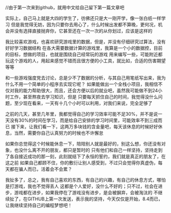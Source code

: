 //由于第一次来到github，就用中文给自己留下第一篇文章吧

实际上，自己马上就是大四的学生了，彷佛还只是大一刚开学，像一张白纸一样学习
但是我觉得无妨，因为只要你去用心了，什么时候出发都不算晚，更何况，机会并没有选择直接抛弃你，它甚至还在一次一次的从你划过，应该是这样的

我比较喜欢游戏，也喜欢研究游戏里的数据，但是，并没有仔细研究过算法，没有好好学习数据结构
在各大需要数据计算的游戏里，我算是一个小的数据控，目前的目标，想做的项目，也就是围绕自己经常玩的游戏
用来编写一些，可能附近都玩这个游戏的人，用起来感觉不错而且很方便的小工具，就比如，合适的伤害期望等等

和一些游戏强度党去讨论，总是少不了数据的分析，与其自己用笔纸写出来，我为什么不用一个简单的小程序去实现它呢？
如果能做出一个全栈小项目，我相信不仅对我的能力帮助很大，而且，还会方便以后的就业吧，虽然我可能做不到24小时工作，甚至熬夜去学习知识，但是
只要每天抓住自己的时间，我觉得没什么问题，至少现在看来，一天有十几个小时可以利用，对我们来说，完全足够了

之前的几天，甚至几年里，我都觉得自己的学习效率可能不足30%，并不是说一天没有30%的时间在学习，而是给自己安排的学习时间里，可能效率不到三成而已
接下来，让我们看一下，这两万多块钱的含金量吧，每天该休息的时候好好休息，当然，需要你自己认真努力的时候也不许懈怠

如果你总觉得这个时候能休息一下，陪陪别人就是最好的，别这么想，你还没有对象，也没什么离不开的朋友，都只是暂时的
只有他们和自己一样坚持，坚持走到了各自接近成功的那一刻，此刻就结下了永恒的誓约，我们就是真正的朋友了，在这之前
如果自己都顾不住，你的敷衍让别人感受到，不过只会觉得你真虚伪，每天都在骗人而已，活着会不会累？

我扯多了，总之，我有自己喜欢的东西，有自己的兴趣，有自己的休息方式，哪怕是打游戏，我也不觉得丢人
这都是个人爱好，没什么不好的；只不过，社会在进步，游戏都在进步，如果我停在了游戏没有进步，是会被摒弃，会被淘汰的
不继续扯了，在GITHUB上第一次发送，表示我的坚持，今天仅仅是开始，8.4而已，让我继续坚持自己的编程梦想吧！
